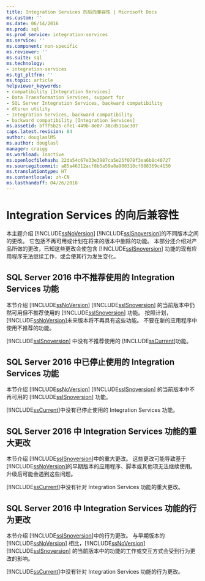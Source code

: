 ```yaml
---
title: Integration Services 的后向兼容性 | Microsoft Docs
ms.custom: ''
ms.date: 06/14/2016
ms.prod: sql
ms.prod_service: integration-services
ms.service: ''
ms.component: non-specific
ms.reviewer: ''
ms.suite: sql
ms.technology:
- integration-services
ms.tgt_pltfrm: ''
ms.topic: article
helpviewer_keywords:
- compatibility [Integration Services]
- Data Transformation Services, support for
- SQL Server Integration Services, backward compatibility
- dtsrun utility
- Integration Services, backward compatibility
- backward compatibility [Integration Services]
ms.assetid: bfff5b25-cfe1-449b-8e07-38cd511ac307
caps.latest.revision: 84
author: douglaslMS
ms.author: douglasl
manager: craigg
ms.workload: Inactive
ms.openlocfilehash: 22da54c67e33e3987ca5e25f078f3ea6b8c40727
ms.sourcegitcommit: a85a46312acf8b5a59a8a900310cf088369c4150
ms.translationtype: HT
ms.contentlocale: zh-CN
ms.lasthandoff: 04/26/2018
---
```

# <a name="integration-services-backward-compatibility"></a>Integration Services 的向后兼容性
  本主题介绍 [!INCLUDE[ssNoVersion](../includes/ssnoversion-md.md)] [!INCLUDE[ssISnoversion](../includes/ssisnoversion-md.md)]的不同版本之间的更改。 它包括不再可用或计划在将来的版本中删除的功能。 本部分还介绍对产品所做的更改，已知这些更改会使包含 [!INCLUDE[ssISnoversion](../includes/ssisnoversion-md.md)] 功能的现有应用程序无法继续工作，或会使其行为发生变化。  
  
## <a name="deprecated-integration-services-features-in-sql-server-2016"></a>SQL Server 2016 中不推荐使用的 Integration Services 功能

本节介绍 [!INCLUDE[ssNoVersion](../includes/ssnoversion-md.md)] [!INCLUDE[ssISnoversion](../includes/ssisnoversion-md.md)] 的当前版本中仍然可用但不推荐使用的 [!INCLUDE[ssISnoversion](../includes/ssisnoversion-md.md)] 功能。 按照计划， [!INCLUDE[ssNoVersion](../includes/ssnoversion-md.md)]未来版本将不再具有这些功能。 不要在新的应用程序中使用不推荐的功能。  
  
 [!INCLUDE[ssISnoversion](../includes/ssisnoversion-md.md)] 中没有不推荐使用的 [!INCLUDE[ssCurrent](../includes/sscurrent-md.md)]功能。  

## <a name="discontinued-integration-services-functionality-in-sql-server-2016"></a>SQL Server 2016 中已停止使用的 Integration Services 功能

本节介绍 [!INCLUDE[ssNoVersion](../includes/ssnoversion-md.md)] [!INCLUDE[ssISnoversion](../includes/ssisnoversion-md.md)] 的当前版本中不再可用的 [!INCLUDE[ssISnoversion](../includes/ssisnoversion-md.md)] 功能。  
  
 [!INCLUDE[ssCurrent](../includes/sscurrent-md.md)]中没有已停止使用的 Integration Services 功能。  

## <a name="breaking-changes-to-integration-services-features-in-sql-server-2016"></a>SQL Server 2016 中 Integration Services 功能的重大更改

本节介绍 [!INCLUDE[ssISnoversion](../includes/ssisnoversion-md.md)]中的重大更改。 这些更改可能导致基于 [!INCLUDE[ssNoVersion](../includes/ssnoversion-md.md)]的早期版本的应用程序、脚本或其他项无法继续使用。 升级后可能会遇到这些问题。  
  
 [!INCLUDE[ssCurrent](../includes/sscurrent-md.md)]中没有针对 Integration Services 功能的重大更改。 

## <a name="behavior-changes-to-integration-services-features-in-sql-server-2016"></a>SQL Server 2016 中 Integration Services 功能的行为更改

本节介绍 [!INCLUDE[ssISnoversion](../includes/ssisnoversion-md.md)]中的行为更改。 与早期版本的 [!INCLUDE[ssNoVersion](../includes/ssnoversion-md.md)] 相比，[!INCLUDE[ssNoVersion](../includes/ssnoversion-md.md)] [!INCLUDE[ssISnoversion](../includes/ssisnoversion-md.md)] 的当前版本中的功能的工作或交互方式会受到行为更改的影响。  
  
[!INCLUDE[ssCurrent](../includes/sscurrent-md.md)]中没有针对 Integration Services 功能的行为更改。  
